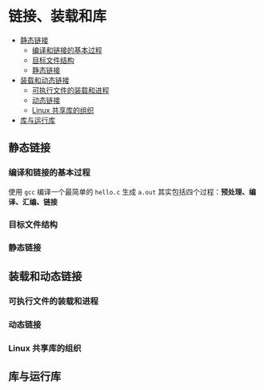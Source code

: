 # 链接、装载和库

<!-- TOC -->

- [静态链接](#静态链接)
    - [编译和链接的基本过程](#编译和链接的基本过程)
    - [目标文件结构](#目标文件结构)
    - [静态链接](#静态链接-1)
- [装载和动态链接](#装载和动态链接)
    - [可执行文件的装载和进程](#可执行文件的装载和进程)
    - [动态链接](#动态链接)
    - [Linux 共享库的组织](#linux-共享库的组织)
- [库与运行库](#库与运行库)

<!-- /TOC -->

## 静态链接

### 编译和链接的基本过程

使用 `gcc` 编译一个最简单的 `hello.c` 生成 `a.out` 其实包括四个过程：**预处理、编译、汇编、链接**




### 目标文件结构

### 静态链接

## 装载和动态链接

### 可执行文件的装载和进程

### 动态链接

### Linux 共享库的组织

## 库与运行库

